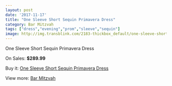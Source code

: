 ```yaml
---
layout: post
date: '2017-11-17'
title: "One Sleeve Short Sequin Primavera Dress"
category: Bar Mitzvah
tags: ["dress","evening","prom","sleeve","sequin"]
image: http://img.transblink.com/2183-thickbox_default/one-sleeve-short-sequin-primavera-dress.jpg
---
```

One Sleeve Short Sequin Primavera Dress

On Sales: **$289.99**
<a href="https://www.transblink.com/en/bar-mitzvah/713-one-sleeve-short-sequin-primavera-dress.html"><amp-img layout="responsive" width="600" height="600" src="//img.transblink.com/2183-thickbox_default/one-sleeve-short-sequin-primavera-dress.jpg" alt="One Sleeve Short Sequin Primavera Dress 0" /></a>
<a href="https://www.transblink.com/en/bar-mitzvah/713-one-sleeve-short-sequin-primavera-dress.html"><amp-img layout="responsive" width="600" height="600" src="//img.transblink.com/2187-thickbox_default/one-sleeve-short-sequin-primavera-dress.jpg" alt="One Sleeve Short Sequin Primavera Dress 1" /></a>
<a href="https://www.transblink.com/en/bar-mitzvah/713-one-sleeve-short-sequin-primavera-dress.html"><amp-img layout="responsive" width="600" height="600" src="//img.transblink.com/2186-thickbox_default/one-sleeve-short-sequin-primavera-dress.jpg" alt="One Sleeve Short Sequin Primavera Dress 2" /></a>
<a href="https://www.transblink.com/en/bar-mitzvah/713-one-sleeve-short-sequin-primavera-dress.html"><amp-img layout="responsive" width="600" height="600" src="//img.transblink.com/2185-thickbox_default/one-sleeve-short-sequin-primavera-dress.jpg" alt="One Sleeve Short Sequin Primavera Dress 3" /></a>
<a href="https://www.transblink.com/en/bar-mitzvah/713-one-sleeve-short-sequin-primavera-dress.html"><amp-img layout="responsive" width="600" height="600" src="//img.transblink.com/2184-thickbox_default/one-sleeve-short-sequin-primavera-dress.jpg" alt="One Sleeve Short Sequin Primavera Dress 4" /></a>

Buy it: [One Sleeve Short Sequin Primavera Dress](https://www.transblink.com/en/bar-mitzvah/713-one-sleeve-short-sequin-primavera-dress.html "One Sleeve Short Sequin Primavera Dress")

View more: [Bar Mitzvah](https://www.transblink.com/en/2-bar-mitzvah "Bar Mitzvah")